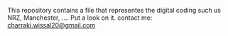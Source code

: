 
<!---
TinkerWiss/TinkerWiss is a ✨ special ✨ repository because its `README.md` (this file) appears on your GitHub profile.
You can click the Preview link to take a look at your changes.
--->

This repository contains a file that representes the digital coding such us NRZ, Manchester, ....
Put a look on it.
contact me: charraki.wissal20@gmail.com
